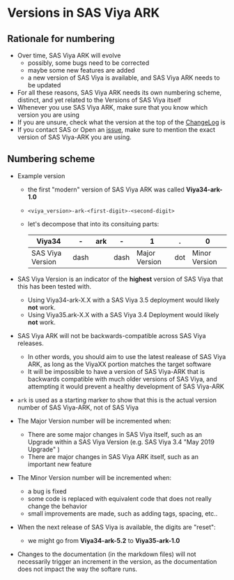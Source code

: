 # Versions in SAS Viya ARK

## Rationale for numbering

* Over time, SAS Viya ARK will evolve
    * possibly, some bugs need to be corrected
    * maybe some new features are added
    * a new version of SAS Viya is available, and SAS Viya ARK needs to be updated
* For all these reasons, SAS Viya ARK needs its own numbering scheme, distinct, and yet related to the Versions of SAS Viya itself
* Whenever you use SAS Viya ARK, make sure that you know which version you are using
* If you are unsure, check what the version at the top of the [ChangeLog](CHANGELOG.md) is
* If you contact SAS or Open an [issue](https://github.com/sassoftware/viya-ark/issues), make sure to mention the exact version of SAS Viya-ARK you are using. 

## Numbering scheme

* Example version
    * the first "modern" version of SAS Viya ARK was called **Viya34-ark-1.0**
    * `<viya_version>-ark-<first-digit>-<second-digit>`
    * let's decompose that into its consituing parts:

        | Viya34                | -  | ark     | -  | 1                 | . | 0                    | 
        |-----------------------|----|---------|----|-------------------|---|----------------------|
        | SAS Viya Version      |dash|         |dash| Major Version     |dot| Minor Version        |

* SAS Viya Version is an indicator of the **highest** version of SAS Viya that this has been tested with. 
    * Using Viya34-ark-X.X with a SAS Viya 3.5 deployment would likely **not** work.
    * Using Viya35.ark-X.X with a SAS Viya 3.4 Deployment would likely **not** work.
* SAS Viya ARK will not be backwards-compatible across SAS Viya releases.
    * In other words, you should aim to use the latest realease of SAS Viya ARK, as long as the ViyaXX portion matches the target software
    * It will be impossible to have a version of SAS Viya-ARK that is backwards compatible with much older versions of SAS Viya, and attempting it would prevent a healthy development of SAS Viya-ARK
* `ark` is used as a starting marker to show that this is the actual version number of SAS Viya-ARK, not of SAS Viya
* The Major Version number will be incremented when:
    * There are some major changes in SAS Viya itself, such as an Upgrade within a SAS Viya Version (e.g. SAS Viya 3.4 "May 2019 Upgrade" )
    * There are major changes in SAS Viya ARK itself, such as an important new feature
* The Minor Version number will be incremented when:
    * a bug is fixed 
    * some code is replaced with equivalent code that does not really change the behavior
    * small improvements are made, such as adding tags, spacing, etc..
* When the next release of SAS Viya is available, the digits are "reset": 
    * we might go from **Viya34-ark-5.2** to **Viya35-ark-1.0**
* Changes to the documentation (in the markdown files) will not necessarily trigger an increment in the version, as the documentation does not impact the way the softare runs. 

 


